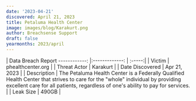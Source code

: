 ```yaml
---
date: '2023-04-21'
discovered: April 21, 2023
title: Petaluma Health Center
image: images/blog/Karakurt.png
author: Breachsense Support
draft: false
yearmonths: 2023/april
---
```



| Data Breach Report
------------:     |:-------------:    | :-----:|
| Victim      | phealthcenter.org      | 
| Threat Actor      | Karakurt      | 
| Date Discovered      | Apr 21, 2023      | 
| Description      | The Petaluma Health Center is a Federally Qualified Health Center that strives to care for the "whole" individual by providing excellent care for all patients, regardless of one's ability to pay for services.      | 
| Leak Size      | 490GB      | 

